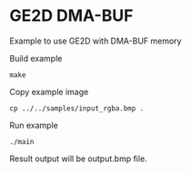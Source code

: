 # GE2D DMA-BUF

Example to use GE2D with DMA-BUF memory

Build example
```
make
```

Copy example image
```
cp ../../samples/input_rgba.bmp .
```

Run example
```
./main
```
Result output will be output.bmp file.